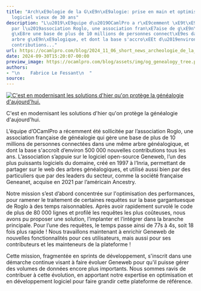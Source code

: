 ```yaml
---
title: "Arch\xE9ologie de la G\xE9n\xE9alogie: prise en main et optimisation d\u2019un
  logiciel vieux de 30 ans"
description: "L\u2019\xE9quipe d\u2019OCamlPro a r\xE9cemment \xE9t\xE9 sollicit\xE9e
  par l\u2019association Roglo, une association fran\xE7aise de g\xE9n\xE9alogie qui
  g\xE8re une base de plus de 10 millions de personnes connect\xE9es dans une m\xEAme
  arbre g\xE9n\xE9alogique, et dont la base s'accro\xEEt d\u2019environ 500 000 nouvelles
  contributions..."
url: https://ocamlpro.com/blog/2024_11_06_short_news_archeologie_de_la_genealogie
date: 2024-09-30T15:20:07-00:00
preview_image: https://ocamlpro.com/blog/assets/img/og_genealogy_tree.png
authors:
- "\n    Fabrice Le Fessant\n  "
source:
---
```


<p></p>
<p>
</p><div class="figure">
  <p>
    <a href="https://ocamlpro.com/blog/assets/img/figure_genealogy_tree.jpeg">
      <img src="https://ocamlpro.com/blog/assets/img/figure_genealogy_tree.jpeg" alt="C'est en modernisant les solutions d'hier qu'on protège la généalogie d'aujourd'hui.">
    </a>
    </p><div class="caption">
      C'est en modernisant les solutions d'hier qu'on protège la généalogie d'aujourd'hui.
    </div>
  <p></p>
</div>
<p></p>
<p>L’équipe d’OCamlPro a récemment été sollicitée par l’association Roglo, une
association française de généalogie qui gère une base de plus de 10 millions de
personnes connectées dans une même arbre généalogique, et dont la base
s'accroît d’environ 500 000 nouvelles contributions tous les ans. L’association
s’appuie sur le logiciel open-source Geneweb, l’un des plus puissants logiciels
du domaine, créé en 1997 à l’Inria, permettant de partager sur le web des
arbres généalogiques, et utilisé aussi bien par des particuliers que par des
leaders du secteur, comme la société française Geneanet, acquise en 2021 par
l’américain Ancestry.</p>
<p>Notre mission s’est d’abord concentrée sur l'optimisation des performances,
pour ramener le traitement de certaines requêtes sur la base gargantuesque de
Roglo à des temps raisonnables. Après avoir rapidement survolé le code de plus
de 80 000 lignes et profilé les requêtes les plus coûteuses, nous avons pu
proposer une solution, l’implanter et l’intégrer dans la branche principale.
Pour l’une des requêtes, le temps passe ainsi de 77s à 4s, soit 18 fois plus
rapide ! Nous travaillons maintenant à enrichir Geneweb de nouvelles
fonctionnalités pour ces utilisateurs, mais aussi pour ses contributeurs et les
mainteneurs de la plateforme !</p>
<p>Cette mission, fragmentée en sprints de développement, s'inscrit dans une
démarche continue visant à faire évoluer Geneweb pour qu'il puisse gérer des
volumes de données encore plus importants.
Nous sommes ravis de contribuer à cette évolution, en apportant notre expertise
en optimisation et en développement logiciel pour faire grandir cette
plateforme de référence.</p>

